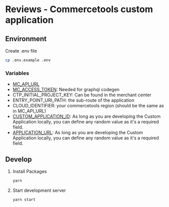# Reviews - Commercetools custom application

## Environment

Create .env file

```bash
cp .env.example .env
```

### Variables

- [MC_API_URL](https://docs.commercetools.com/merchant-center-customizations/concepts/merchant-center-api#available-regions)
- [MC_ACCESS_TOKEN](https://docs.commercetools.com/tutorials/curl-cheatsheet#get-your-access-token): Needed for graphql codegen
- CTP_INITIAL_PROJECT_KEY: Can be found in the merchant center
- ENTRY_POINT_URI_PATH: the sub-route of the application
- CLOUD_IDENTIFIER: your commercetools region (should be the same as in MC_API_URL)
- [CUSTOM_APPLICATION_ID](https://docs.commercetools.com/merchant-center-customizations/api-reference/custom-application-config#envproductionapplicationid): As long as you are developing the Custom Application locally, you can define any random value as it's a required field.
- [APPLICATION_URL](https://docs.commercetools.com/merchant-center-customizations/api-reference/custom-application-config#envproductionurl): As long as you are developing the Custom Application locally, you can define any random value as it's a required field.

## Develop

1. Install Packages
   
   ```bash
   yarn
   ```

2. Start development server

   ```bash
   yarn start
   ```
